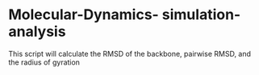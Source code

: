 # Molecular-Dynamics- simulation-analysis

This script will calculate the RMSD of the backbone, pairwise RMSD, and the radius of gyration
